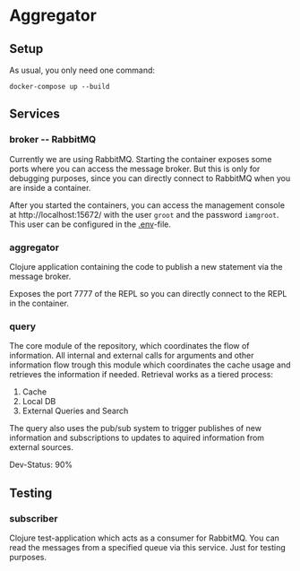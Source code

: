 # Aggregator


## Setup

As usual, you only need one command:

    docker-compose up --build


## Services

### broker -- RabbitMQ

Currently we are using RabbitMQ. Starting the container exposes some ports where
you can access the message broker. But this is only for debugging purposes,
since you can directly connect to RabbitMQ when you are inside a container.

After you started the containers, you can access the management console at
http://localhost:15672/ with the user `groot` and the password `iamgroot`. This
user can be configured in the [.env](.env)-file.

### aggregator

Clojure application containing the code to publish a new statement via the
message broker.

Exposes the port 7777 of the REPL so you can directly connect to the REPL in the
container.

### query

The core module of the repository, which coordinates the flow of information. All
internal and external calls for arguments and other information flow trough this
module which coordinates the cache usage and retrieves the information if needed.
Retrieval works as a tiered process:
1. Cache
2. Local DB
3. External Queries and Search

The query also uses the pub/sub system to trigger publishes of new information and
subscriptions to updates to aquired information from external sources.

Dev-Status: 90%


## Testing

### subscriber

Clojure test-application which acts as a consumer for RabbitMQ. You can read the
messages from a specified queue via this service. Just for testing purposes.
